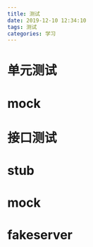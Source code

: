 ```yaml
---
title: 测试
date: 2019-12-10 12:34:10
tags: 测试
categories: 学习
---
```

# 单元测试
# mock
# 接口测试
# stub
# mock
# fakeserver
